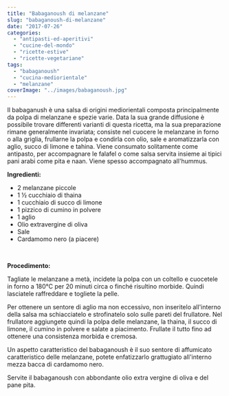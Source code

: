 ```yaml
---
title: "Babaganoush di melanzane"
slug: "babaganoush-di-melanzane"
date: "2017-07-26"
categories: 
  - "antipasti-ed-aperitivi"
  - "cucine-del-mondo"
  - "ricette-estive"
  - "ricette-vegetariane"
tags: 
  - "babaganoush"
  - "cucina-mediorientale"
  - "melanzane"
coverImage: "../images/babaganoush.jpg"
---
```


Il babaganush è una salsa di origini mediorientali composta principalmente da polpa di melanzane e spezie varie. Data la sua grande diffusione è possibile trovare differenti varianti di questa ricetta, ma la sua preparazione rimane generalmente invariata; consiste nel cuocere le melanzane in forno o alla griglia, frullarne la polpa e condirla con olio, sale e aromatizzarla con aglio, succo di limone e tahina. Viene consumato solitamente come antipasto, per accompagnare le falafel o come salsa servita insieme ai tipici pani arabi come pita e naan. Viene spesso accompagnato all'hummus.

**Ingredienti:**

- 2 melanzane piccole
- 1 ½ cucchiaio di thaina
- 1 cucchiaio di succo di limone
- 1 pizzico di cumino in polvere
- 1 aglio
- Olio extravergine di oliva
- Sale
- Cardamomo nero (a piacere)

 

**Procedimento:**

Tagliate le melanzane a metà, incidete la polpa con un coltello e cuocetele in forno a 180°C per 20 minuti circa o finché risultino morbide. Quindi lasciatele raffreddare e togliete la pelle.

Per ottenere un sentore di aglio ma non eccessivo, non inseritelo all'interno della salsa ma schiacciatelo e strofinatelo solo sulle pareti del frullatore. Nel frullatore aggiungete quindi la polpa delle melanzane, la thaina, il succo di limone, il cumino in polvere e salate a piacimento. Frullate il tutto fino ad ottenere una consistenza morbida e cremosa.

Un aspetto caratteristico del babaganoush è il suo sentore di affumicato caratteristico delle melanzane, potete enfatizzarlo grattugiato all'interno mezza bacca di cardamomo nero.

Servite il babaganoush con abbondante olio extra vergine di oliva e del pane pita.

